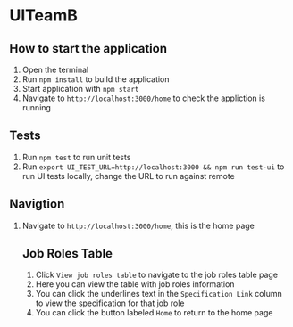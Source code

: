 # UITeamB

How to start the application
---

1. Open the terminal
2. Run `npm install` to build the application
3. Start application with `npm start`
4. Navigate to `http://localhost:3000/home` to check the appliction is running

Tests
---

1. Run `npm test` to run unit tests
2. Run `export UI_TEST_URL=http://localhost:3000 && npm run test-ui` to run UI tests locally, change the URL to run against remote

Navigtion
---

1. Navigate to `http://localhost:3000/home`, this is the home page

   Job Roles Table
   ---
   1. Click `View job roles table` to navigate to the job roles table page
   2. Here you can view the table with job roles information
   3. You can click the underlines text in the `Specification Link` column to view the specification for that job role
   4. You can click the button labeled `Home` to return to the home page
